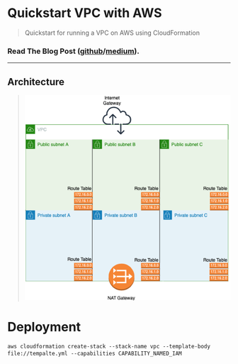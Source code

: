 # Quickstart VPC with AWS 
> Quickstart for running a VPC on AWS using CloudFormation

### Read The Blog Post ([github](./blog_post.md)/[medium](https://medium.com/@t3chflicks/virtual-private-cloud-on-aws-quickstart-with-cloudformation-4583109b2433)).

---

## Architecture
>![architecture](./architecture.png)

# Deployment
```
aws cloudformation create-stack --stack-name vpc --template-body file://tempalte.yml --capabilities CAPABILITY_NAMED_IAM
````